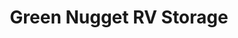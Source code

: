 ---
title: "Green Nugget RV Storage"
url: /apache-junction/green-nugget-rv-storage/
shop: storage rental
---